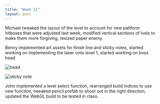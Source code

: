 ```yaml
---
title: "Week 11"
layout: post
---
```


Michael tweaked the layout of the level to account for new paltform hitboxes that were adjusted last week, modified vertical sections of lvels to make them more forgiving, resized paper enemy.

Benny implemented art assets for finish line and sticky notes, started working on implementing the laser onto level 1, started working on boss head

![head](https://cdn.discordapp.com/attachments/1079555770422657035/1097073679151669261/image.png)

![sticky note](https://cdn.discordapp.com/attachments/1079555770422657035/1090590417029955594/image.png)

John implemented a level select function, rearranged build indices to use new function, tweaked pencil prefab to shoot out in the right direction, updated the WebGL build to be tested in class. 

